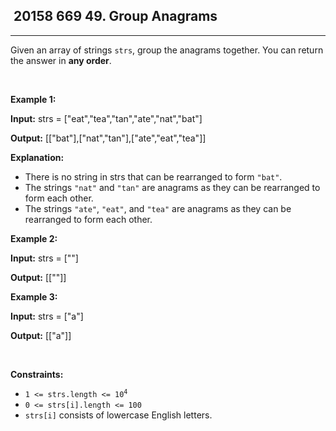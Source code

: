 <h2> 20158 669
49. Group Anagrams</h2><hr><div><p>Given an array of strings <code>strs</code>, group the <span data-keyword="anagram">anagrams</span> together. You can return the answer in <strong>any order</strong>.</p>

<p>&nbsp;</p>
<p><strong class="example">Example 1:</strong></p>

<div class="example-block">
<p><strong>Input:</strong> <span class="example-io">strs = ["eat","tea","tan","ate","nat","bat"]</span></p>

<p><strong>Output:</strong> <span class="example-io">[["bat"],["nat","tan"],["ate","eat","tea"]]</span></p>

<p><strong>Explanation:</strong></p>

<ul>
	<li>There is no string in strs that can be rearranged to form <code>"bat"</code>.</li>
	<li>The strings <code>"nat"</code> and <code>"tan"</code> are anagrams as they can be rearranged to form each other.</li>
	<li>The strings <code>"ate"</code>, <code>"eat"</code>, and <code>"tea"</code> are anagrams as they can be rearranged to form each other.</li>
</ul>
</div>

<p><strong class="example">Example 2:</strong></p>

<div class="example-block">
<p><strong>Input:</strong> <span class="example-io">strs = [""]</span></p>

<p><strong>Output:</strong> <span class="example-io">[[""]]</span></p>
</div>

<p><strong class="example">Example 3:</strong></p>

<div class="example-block">
<p><strong>Input:</strong> <span class="example-io">strs = ["a"]</span></p>

<p><strong>Output:</strong> <span class="example-io">[["a"]]</span></p>
</div>

<p>&nbsp;</p>
<p><strong>Constraints:</strong></p>

<ul>
	<li><code>1 &lt;= strs.length &lt;= 10<sup>4</sup></code></li>
	<li><code>0 &lt;= strs[i].length &lt;= 100</code></li>
	<li><code>strs[i]</code> consists of lowercase English letters.</li>
</ul>
</div>